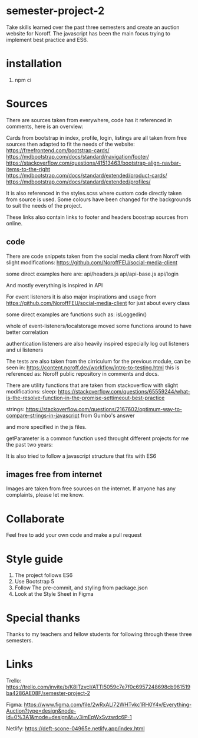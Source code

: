 # semester-project-2
 Take skills learned over the past three semesters and create an auction website for Noroff.
 The javascript has been the main focus trying to implement best practice and ES6.

# installation

1. npm ci

# Sources
There are sources taken from everywhere, code has it referenced in comments, here is an overview:

Cards from bootstrap in index, profile, login, listings are all taken from free sources then adapted to fit the needs of the website:
https://freefrontend.com/bootstrap-cards/
https://mdbootstrap.com/docs/standard/navigation/footer/
https://stackoverflow.com/questions/41513463/bootstrap-align-navbar-items-to-the-right
https://mdbootstrap.com/docs/standard/extended/product-cards/
https://mdbootstrap.com/docs/standard/extended/profiles/ 


It is also referenced in the styles.scss where custom code directly taken from source is used. Some colours have been changed for the backgrounds to suit the needs of the project.

These links also contain links to footer and headers boostrap sources from online.

## code

There are code snippets taken from the social media client from Noroff with slight modifications:
https://github.com/NoroffFEU/social-media-client

some direct examples here are:
api/headers.js
api/api-base.js
api/login

And mostly everything is inspired in API

For event listeners it is also major inspirations and usage from https://github.com/NoroffFEU/social-media-client for just about every class

some direct examples are functions such as:
isLoggedin()

whole of event-listeners/localstorage
moved some functions around to have better correlation

authentication listeners are also heavily inspired
especially log out listeners and ui listeners

The tests are also taken from the cirriculum for the previous module, can be seen in:
https://content.noroff.dev/workflow/intro-to-testing.html
this is referenced as: Noroff public repository in comments and docs.

There are utility functions that are taken from stackoverflow with slight modifications:
sleep:
https://stackoverflow.com/questions/65559244/what-is-the-resolve-function-in-the-promise-settimeout-best-practice

strings:
https://stackoverflow.com/questions/2167602/optimum-way-to-compare-strings-in-javascript from Gumbo's answer

and more specified in the js files.

getParameter is a common function used throught different projects for me the past two years:

It is also tried to follow a javascript structure that fits with ES6

## images free from internet
Images are taken from free sources on the internet. If anyone has any complaints, please let me know.

# Collaborate

Feel free to add your own code and make a pull request

# Style guide

1. The project follows ES6
2. Use Bootstrap 5
3. Follow The pre-commit, and styling from package.json
4. Look at the Style Sheet in Figma

# Special thanks

Thanks to my teachers and fellow students for following through these three semesters.

# Links
Trello:
https://trello.com/invite/b/K8ITzvcI/ATTI5059c7e7f0c6957248698cb961519ba4286AE08F/semester-project-2

Figma:
https://www.figma.com/file/2wRxALl72WHTvkc1RH0Y4v/Everything-Auction?type=design&node-id=0%3A1&mode=design&t=v3imEpWxSvzwdc6P-1

Netlify:
https://deft-scone-04965e.netlify.app/index.html